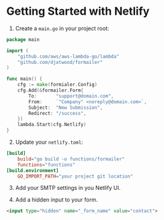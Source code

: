 # Getting Started with Netlify

1. Create a `main.go` in your project root:
```go
package main

import (
	"github.com/aws/aws-lambda-go/lambda"
	"github.com/djatwood/formailer"
)

func main() {
    cfg := make(formialer.Config)
    cfg.Add(&formailer.Form{
        To:       "support@domain.com",
        From:     `"Company" <noreply@domain.com>`,
	    Subject:  "New Submission",
	    Redirect: "/success",
    })
	lambda.Start(cfg.Netlify)
}
```
2. Update your `netlify.toml`:
```toml
[build]
    build="go build -o functions/formailer"
    functions="functions" 
[build.environment]
    GO_IMPORT_PATH="your project git location"
```

3. Add your SMTP settings in you Netlify UI.

4. Add a hidden input to your form.
```html
<input type="hidden" name="_form_name" value="contact">
```